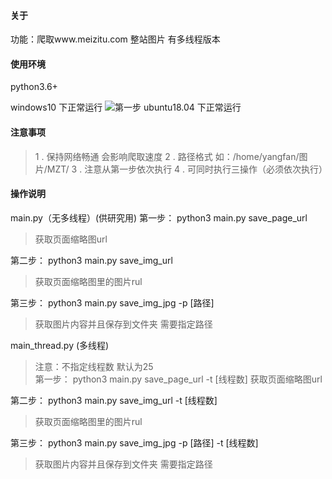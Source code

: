 #### 关于
功能：爬取www.meizitu.com 整站图片
有多线程版本

#### 使用环境

python3.6+


windows10 下正常运行
![第一步]("http://qiniu.tencentwl.cn/[windows]第一步.png")
ubuntu18.04 下正常运行


#### 注意事项
>1 . 保持网络畅通 会影响爬取速度
>2 . 路径格式  如：/home/yangfan/图片/MZT/
>3 . 注意从第一步依次执行
>4 . 可同时执行三操作（必须依次执行）

#### 操作说明
main.py（无多线程）(供研究用)
第一步：
python3 main.py save_page_url
> 获取页面缩略图url

第二步：
python3 main.py save_img_url
> 获取页面缩略图里的图片rul

第三步：
python3 main.py save_img_jpg -p [路径]
> 获取图片内容并且保存到文件夹 需要指定路径


main_thread.py (多线程)
> 注意：不指定线程数 默认为25  
第一步：
python3 main.py save_page_url -t [线程数]
> 获取页面缩略图url

第二步：
python3 main.py save_img_url -t [线程数]
> 获取页面缩略图里的图片rul

第三步：
python3 main.py save_img_jpg -p [路径] -t [线程数]
> 获取图片内容并且保存到文件夹 需要指定路径

